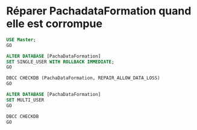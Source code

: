 # Réparer PachadataFormation quand elle est corrompue

```sql
USE Master;
GO

ALTER DATABASE [PachaDataFormation]
SET SINGLE_USER WITH ROLLBACK IMMEDIATE;
GO

DBCC CHECKDB (PachaDataFormation, REPAIR_ALLOW_DATA_LOSS)
GO

ALTER DATABASE [PachaDataFormation]
SET MULTI_USER
GO

DBCC CHECKDB
GO
```